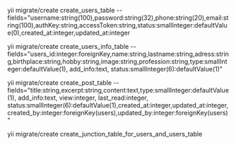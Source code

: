 yii migrate/create create_users_table --fields="username:string(100),password:string(32),phone:string(20),email:string(100),authKey:string,accessToken:string,status:smallInteger:defaultValue(0),created_at:integer,updated_at:integer

yii migrate/create create_users_info_table --fields="users_id:integer:foreignKey,name:string,lastname:string,adress:string,birthplace:string,hobby:string,image:string,profession:string,type:smallInteger:defaultValue(1), add_info:text, status:smallInteger(6):defaultValue(1)"

yii migrate/create create_post_table --fields="title:string,excerpt:string,content:text,type:smallInteger:defaultValue(1), add_info:text, view:integer, last_read:integer, status:smallInteger(6):defaultValue(1),created_at:integer,updated_at:integer,created_by:integer:foreignKey(users),updated_by:integer:foreignKey(users)"

yii migrate/create create_junction_table_for_users_and_users_table
